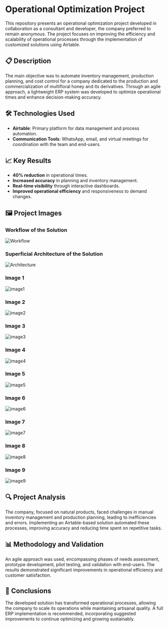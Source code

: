 # Operational Optimization Project

This repository presents an operational optimization project developed in collaboration as a consultant and developer, the company preferred to remain anonymous. The project focuses on improving the efficiency and scalability of operational processes through the implementation of customized solutions using Airtable.

## 📋 Description

The main objective was to automate inventory management, production planning, and cost control for a company dedicated to the production and commercialization of multifloral honey and its derivatives. Through an agile approach, a lightweight ERP system was developed to optimize operational times and enhance decision-making accuracy.

## 🛠️ Technologies Used

- **Airtable**: Primary platform for data management and process automation.
- **Communication Tools**: WhatsApp, email, and virtual meetings for coordination with the team and end-users.

## 📈 Key Results

- **40% reduction** in operational times.
- **Increased accuracy** in planning and inventory management.
- **Real-time visibility** through interactive dashboards.
- **Improved operational efficiency** and responsiveness to demand changes.

## 🖼️ Project Images

### Workflow of the Solution

![Workflow](./images/workflow.png)

### Superficial Architecture of the Solution

![Architecture](./images/architecture.png)

### Image 1

![image1](./images/image1.png)

### Image 2

![image2](./images/image2.png)

### Image 3

![image3](./images/image3.png)

### Image 4

![image4](./images/image4.png)

### Image 5

![image5](./images/image5.png)

### Image 6

![image6](./images/image6.png)

### Image 7

![image7](./images/image7.png)

### Image 8

![image8](./images/image8.png)

### Image 9

![image9](./images/image9.png)

## 🔍 Project Analysis

The company, focused on natural products, faced challenges in manual inventory management and production planning, leading to inefficiencies and errors. Implementing an Airtable-based solution automated these processes, improving accuracy and reducing time spent on repetitive tasks.

## 📊 Methodology and Validation

An agile approach was used, encompassing phases of needs assessment, prototype development, pilot testing, and validation with end-users. The results demonstrated significant improvements in operational efficiency and customer satisfaction.

## 📝 Conclusions

The developed solution has transformed operational processes, allowing the company to scale its operations while maintaining artisanal quality. A full ERP implementation is recommended, incorporating suggested improvements to continue optimizing and growing sustainably.
